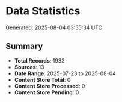 # Data Statistics

Generated: 2025-08-04 03:55:34 UTC

## Summary

- **Total Records**: 1933
- **Sources**: 13
- **Date Range**: 2025-07-23 to 2025-08-04
- **Content Store Total**: 0
- **Content Store Processed**: 0
- **Content Store Pending**: 0

